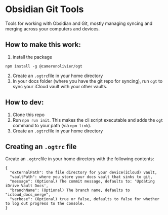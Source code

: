 # Obsidian Git Tools
Tools for working with Obsidian and Git, mostly managing syncing and merging across your computers and devices.

## How to make this work:
1. install the package
```shell
npm install -g @cameronolivier/ogt
```
2. Create an `.ogtrc`file in your home directory
3. In your docs folder (where you have the git repo for syncing), run `ogt` to sync your iCloud vault with your 
   other vaults.

## How to dev:
1. Clone this repo
2. Run `npm run init`. This makes the cli script executable and adds the `ogt` command to your path (via `npm link`).
3. Create an `.ogtrc`file in your home directory

## Creating an `.ogtrc` file
Create an `.ogtrc`file in your home directory with the following contents:
```
{
  "externalPath": the file directory for your device(iCloud) vault,
  "vaultPath": where you store your docs vault that sinks to git,
  "message": (Optional) The commit message, defaults to: 'Updating iDrive Vault Docs',
  "branchName": (Optional) The branch name, defaults to "icloud_docs_merge",
  "verbose": (Optional) true or false, defaults to false for whether to log out progress to the console.
}
```
